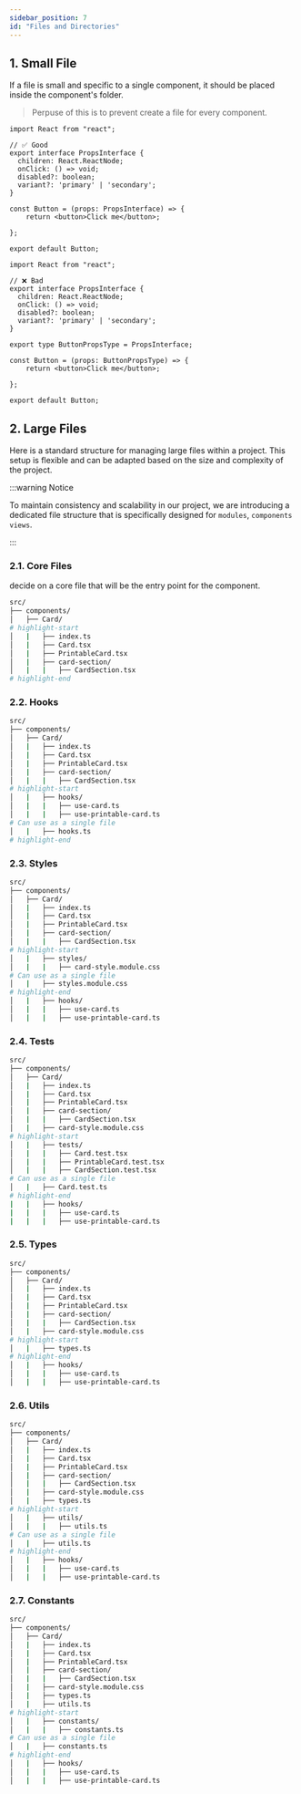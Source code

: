 ```yaml
---
sidebar_position: 7
id: "Files and Directories"
---
```


## 1. Small File
If a file is small and specific to a single component, it should be placed inside the component's folder.

> Perpuse of this is to prevent create a file for every component.

```tsx title="src/components/Button.tsx"
import React from "react";

// ✅ Good
export interface PropsInterface {
  children: React.ReactNode;
  onClick: () => void;
  disabled?: boolean;
  variant?: 'primary' | 'secondary';
}

const Button = (props: PropsInterface) => {
    return <button>Click me</button>;

};

export default Button;
```

```tsx title="src/components/Button.tsx"
import React from "react";

// ❌ Bad
export interface PropsInterface {
  children: React.ReactNode;
  onClick: () => void;
  disabled?: boolean;
  variant?: 'primary' | 'secondary';
}

export type ButtonPropsType = PropsInterface;

const Button = (props: ButtonPropsType) => {
    return <button>Click me</button>;

};

export default Button;
```


## 2. Large Files

Here is a standard structure for managing large files within a project. This setup is flexible and can be adapted based on the size and complexity of the project.

:::warning Notice

To maintain consistency and scalability in our project, we are introducing a dedicated file structure that is specifically designed for `modules`, `components` `views`.

:::

### 2.1. Core Files

decide on a core file that will be the entry point for the component.

```bash
src/
├── components/
│   ├── Card/
# highlight-start
│   |   ├── index.ts
│   |   ├── Card.tsx
│   |   ├── PrintableCard.tsx
│   |   ├── card-section/
│   |   |   ├── CardSection.tsx
# highlight-end
```

### 2.2. Hooks

```bash
src/
├── components/
│   ├── Card/
│   |   ├── index.ts
│   |   ├── Card.tsx
│   |   ├── PrintableCard.tsx
│   |   ├── card-section/
│   |   |   ├── CardSection.tsx
# highlight-start
│   |   ├── hooks/
│   |   |   ├── use-card.ts
│   |   |   ├── use-printable-card.ts
# Can use as a single file
│   |   ├── hooks.ts
# highlight-end
```
### 2.3. Styles

```bash
src/
├── components/
│   ├── Card/
│   |   ├── index.ts
│   |   ├── Card.tsx
│   |   ├── PrintableCard.tsx
│   |   ├── card-section/
│   |   |   ├── CardSection.tsx
# highlight-start
│   |   ├── styles/
│   |   |   ├── card-style.module.css
# Can use as a single file
│   |   ├── styles.module.css
# highlight-end
│   |   ├── hooks/
│   |   |   ├── use-card.ts
│   |   |   ├── use-printable-card.ts
```

### 2.4. Tests

```bash
src/
├── components/
│   ├── Card/
│   |   ├── index.ts
│   |   ├── Card.tsx
│   |   ├── PrintableCard.tsx
│   |   ├── card-section/
│   |   |   ├── CardSection.tsx
│   |   ├── card-style.module.css
# highlight-start
│   |   ├── tests/
│   |   |   ├── Card.test.tsx
│   |   |   ├── PrintableCard.test.tsx
│   |   |   ├── CardSection.test.tsx
# Can use as a single file
│   |   ├── Card.test.ts
# highlight-end
|   |   ├── hooks/
|   |   |   ├── use-card.ts
|   |   |   ├── use-printable-card.ts
```

### 2.5. Types

```bash
src/
├── components/
│   ├── Card/
│   |   ├── index.ts
│   |   ├── Card.tsx
│   |   ├── PrintableCard.tsx
│   |   ├── card-section/
│   |   |   ├── CardSection.tsx
│   |   ├── card-style.module.css
# highlight-start
│   |   ├── types.ts
# highlight-end
│   |   ├── hooks/
│   |   |   ├── use-card.ts
│   |   |   ├── use-printable-card.ts
```

### 2.6. Utils

```bash
src/
├── components/
│   ├── Card/
│   |   ├── index.ts
│   |   ├── Card.tsx
│   |   ├── PrintableCard.tsx
│   |   ├── card-section/
│   |   |   ├── CardSection.tsx
│   |   ├── card-style.module.css
│   |   ├── types.ts
# highlight-start
│   |   ├── utils/
│   |   |   ├── utils.ts
# Can use as a single file
│   |   ├── utils.ts
# highlight-end
│   |   ├── hooks/
│   |   |   ├── use-card.ts
│   |   |   ├── use-printable-card.ts
```

### 2.7. Constants

```bash
src/
├── components/
│   ├── Card/
│   |   ├── index.ts
│   |   ├── Card.tsx
│   |   ├── PrintableCard.tsx
│   |   ├── card-section/
│   |   |   ├── CardSection.tsx
│   |   ├── card-style.module.css
│   |   ├── types.ts
│   |   ├── utils.ts
# highlight-start
│   |   ├── constants/
│   |   |   ├── constants.ts
# Can use as a single file
│   |   ├── constants.ts
# highlight-end
│   |   ├── hooks/
│   |   |   ├── use-card.ts
│   |   |   ├── use-printable-card.ts
```